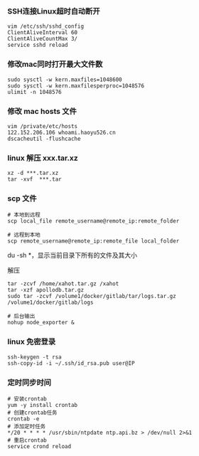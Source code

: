 ### SSH连接Linux超时自动断开

```shell
vim /etc/ssh/sshd_config
ClientAliveInterval 60
ClientAliveCountMax 3/
service sshd reload
```


### 修改mac同时打开最大文件数

```shell
sudo sysctl -w kern.maxfiles=1048600
sudo sysctl -w kern.maxfilesperproc=1048576
ulimit -n 1048576
```

### 修改 mac hosts 文件

```
vim /private/etc/hosts
122.152.206.106 whoami.haoyu526.cn
dscacheutil -flushcache
```


### linux 解压 xxx.tar.xz

```shell
xz -d ***.tar.xz
tar -xvf  ***.tar
```

### scp 文件

```shell
# 本地到远程
scp local_file remote_username@remote_ip:remote_folder

# 远程到本地
scp remote_username@remote_ip:remote_file local_folder
```

du -sh *，显示当前目录下所有的文件及其大小

解压

```
tar -zcvf /home/xahot.tar.gz /xahot
tar -xzf apollodb.tar.gz
sudo tar -zcvf /volume1/docker/gitlab/tar/logs.tar.gz /volume1/docker/gitlab/logs
```

```
# 后台输出
nohup node_exporter &
```


### linux 免密登录

```
ssh-keygen -t rsa
ssh-copy-id -i ~/.ssh/id_rsa.pub user@IP
```




### 定时同步时间

```shell
# 安装crontab
yum -y install crontab
# 创建crontab任务
crontab -e
# 添加定时任务
*/20 * * * * /usr/sbin/ntpdate ntp.api.bz > /dev/null 2>&1
# 重启crontab
service crond reload
```

